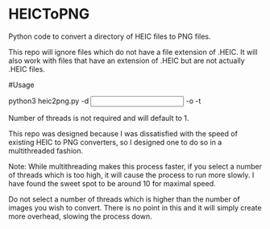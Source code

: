 # HEICToPNG
Python code to convert a directory of HEIC files to PNG files. 

This repo will ignore files which do not have a file extension of .HEIC. It will also work with files that have an extension of .HEIC but are not
actually .HEIC files.


#Usage

python3 heic2png.py -d <input directory> -o <output directory> -t <number of threads to use> 

Number of threads is not required and will default to 1. 

This repo was designed because I was dissatisfied with the speed of existing HEIC to PNG converters, so I designed one to do so in a multithreaded fashion.

Note: While multithreading makes this process faster, if you select a number of threads which is too high, it will cause the process to run more slowly.
I have found the sweet spot to be around 10 for maximal speed.

Do not select a number of threads which is higher than the number of images you wish to convert. There is no point in this and it will simply create more overhead,
slowing the process down.


